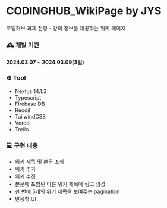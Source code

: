 # CODINGHUB_WikiPage by JYS

코딩허브 과제 전형 - 강의 정보를 제공하는 위키 페이지

### 🕰️ 개발 기간

#### 2024.03.07 ~ 2024.03.09(3일)

### ⚙️ Tool

- Next.js 14.1.3
- Typescript
- Firebase DB
- Recoil
- TailwindCSS
- Vercel
- Trello

### 💻 구현 내용

- 위키 제목 및 본문 조회
- 위키 추가
- 위키 수정
- 본문에 포함된 다른 위키 제목에 링크 생성
- 한 번에 5개의 위키 제목을 보여주는 pagination
- 반응형 UI
